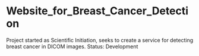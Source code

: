 # Website_for_Breast_Cancer_Detection
Project started as Scientific Initiation, seeks to create a service for detecting breast cancer in DICOM images. Status: Development
